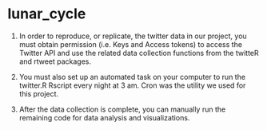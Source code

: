 # lunar_cycle

1. In order to reproduce, or replicate, the twitter data in our project, you must obtain permission (i.e. Keys and Access tokens) to access the Twitter API and use the related data collection functions from the twitteR and rtweet packages.

2. You must also set up an automated task on your computer to run the twitter.R Rscript every night at 3 am.  Cron was the utility we used for this project.

3. After the data collection is complete, you can manually run the remaining code for data analysis and visualizations.